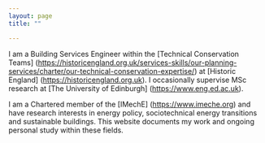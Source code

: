 ```yaml
---
layout: page
title: ""

---
```


I am a Building Services Engineer within the [Technical Conservation Teams] (https://historicengland.org.uk/services-skills/our-planning-services/charter/our-technical-conservation-expertise/) at [Historic England] (https://historicengland.org.uk). I occasionally supervise MSc research at [The University of Edinburgh] (https://www.eng.ed.ac.uk).

I am a Chartered member of the [IMechE] (https://www.imeche.org) and have research interests in energy policy, sociotechnical energy transitions and sustainable buildings. This website documents my work and ongoing personal study within these fields. 

